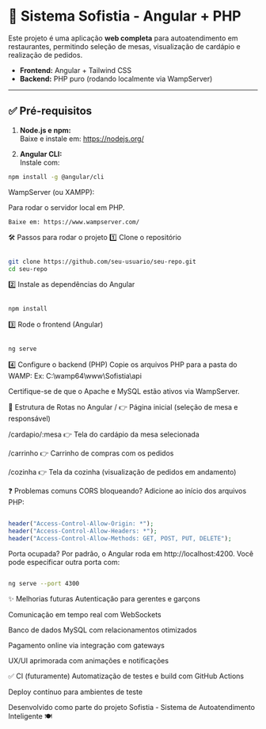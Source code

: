 # 🚀 Sistema Sofistia - Angular + PHP

Este projeto é uma aplicação **web completa** para autoatendimento em restaurantes, permitindo seleção de mesas, visualização de cardápio e realização de pedidos.

- **Frontend:** Angular + Tailwind CSS  
- **Backend:** PHP puro (rodando localmente via WampServer)

---

## ✅ Pré-requisitos

1. **Node.js e npm:**  
   Baixe e instale em: https://nodejs.org/

2. **Angular CLI:**  
   Instale com:
```bash
npm install -g @angular/cli
```
WampServer (ou XAMPP):

Para rodar o servidor local em PHP.

```
Baixe em: https://www.wampserver.com/
```

🛠️ Passos para rodar o projeto
1️⃣ Clone o repositório

```bash

git clone https://github.com/seu-usuario/seu-repo.git
cd seu-repo
```
2️⃣ Instale as dependências do Angular

``` bash

npm install
```

3️⃣ Rode o frontend (Angular)
```bash

ng serve
```
4️⃣ Configure o backend (PHP)
Copie os arquivos PHP para a pasta do WAMP:
Ex: C:\wamp64\www\Sofistia\api

Certifique-se de que o Apache e MySQL estão ativos via WampServer.

🧭 Estrutura de Rotas no Angular
/ 👉 Página inicial (seleção de mesa e responsável)

/cardapio/:mesa 👉 Tela do cardápio da mesa selecionada

/carrinho 👉 Carrinho de compras com os pedidos

/cozinha 👉 Tela da cozinha (visualização de pedidos em andamento)

❓ Problemas comuns
CORS bloqueando?
Adicione ao início dos arquivos PHP:

``` php

header("Access-Control-Allow-Origin: *");
header("Access-Control-Allow-Headers: *");
header("Access-Control-Allow-Methods: GET, POST, PUT, DELETE");
```
Porta ocupada?
Por padrão, o Angular roda em http://localhost:4200.
Você pode especificar outra porta com:

```bash

ng serve --port 4300
```

✨ Melhorias futuras
Autenticação para gerentes e garçons

Comunicação em tempo real com WebSockets

Banco de dados MySQL com relacionamentos otimizados

Pagamento online via integração com gateways

UX/UI aprimorada com animações e notificações

✅ CI (futuramente)
Automatização de testes e build com GitHub Actions

Deploy contínuo para ambientes de teste

Desenvolvido como parte do projeto Sofistia - Sistema de Autoatendimento Inteligente 🍽️
